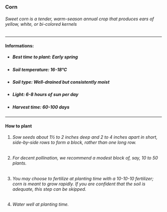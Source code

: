 ### Corn

###### Sweet corn is a tender, warm-season annual crop that produces ears of yellow, white, or bi-colored kernels

---

#### Informations:

- ##### Best time to plant: Early spring
- ##### Soil temperature: 16-18°C
- ##### Soil type: Well-drained but consistently moist
- ##### Light: 6-8 hours of sun per day
- ##### Harvest time: 60-100 days

---

#### How to plant

1. ###### Sow seeds about 1½ to 2 inches deep and 2 to 4 inches apart in short, side-by-side rows to form a block, rather than one long row.
2. ###### For decent pollination, we recommend a modest block of, say, 10 to 50 plants.
3. ###### You may choose to fertilize at planting time with a 10-10-10 fertilizer; corn is meant to grow rapidly. If you are confident that the soil is adequate, this step can be skipped.
4. ###### Water well at planting time.